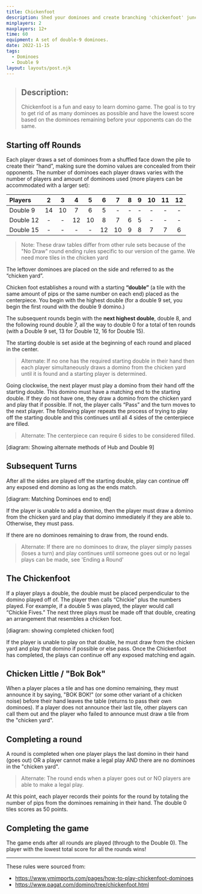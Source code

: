 ```yaml
---
title: Chickenfoot
description: Shed your dominoes and create branching 'chickenfoot' junctions.
minplayers: 2
maxplayers: 12+
time: 60
equipment: A set of double-9 dominoes.
date: 2022-11-15
tags:
  - Dominoes
  - Double 9
layout: layouts/post.njk
---
```


> ## Description:
>
> Chickenfoot is a fun and easy to learn domino game. The goal is to try to get rid of as many dominoes as possible and have the lowest score based on the dominoes remaining before your opponents can do the same.

## Starting off Rounds

Each player draws a set of dominoes from a shuffled face down the pile to create their “hand”, making sure the domino values are concealed from their opponents. The number of dominoes each player draws varies with the number of players and amount of dominoes used (more players can be accommodated with a larger set):

<div class="table-full">

|Players  |2    |3    |4    |5    |6    |7    |8    |9    |10   |11   |12   |
|:---     |:---:|:---:|:---:|:---:|:---:|:---:|:---:|:---:|:---:|:---:|:---:|
|Double 9 |14   |10   |7    |6    |5    |-    |-    |-    |-    |-    |-    |
|Double 12|-    |-    |12   |10   |8    |7    |6    |5    |-    |-    |-    |
|Double 15|-    |-    |-    |-    |12   |10   |9    |8    |7    |7    |6    |

</div>

> Note: These draw tables differ from other rule sets because of the "No Draw" round ending rules specific to our version of the game. We need more tiles in the chicken yard

The leftover dominoes are placed on the side and referred to as the “chicken yard”.

Chicken foot establishes a round with a starting **“double”** (a tile with the same amount of pips or the same number on each end) placed as the centerpiece. You begin with the highest double (for a double 9 set, you begin the first round with the double 9 domino.)

The subsequent rounds begin with the **next highest double**, double 8, and the following round double 7, all the way to double 0 for a total of ten rounds (with a Double 9 set, 13 for Double 12, 16 for Double 15).

The starting double is set aside at the beginning of each round and placed in the center.

> Alternate: If no one has the required starting double in their hand then each player simultaneously draws a domino from the chicken yard until it is found and a starting player is determined.

Going clockwise, the next player must play a domino from their hand off the starting double. This domino must have a matching end to the starting double. If they do not have one, they draw a domino from the chicken yard and play that if possible. If not, the player calls “Pass” and the turn moves to the next player. The following player repeats the process of trying to play off the starting double and this continues until all 4 sides of the centerpiece are filled.

> Alternate: The centerpiece can require 6 sides to be considered filled.

[diagram: Showing alternate methods of Hub and Double 9]


## Subsequent Turns

After all the sides are played off the starting double, play can continue off any exposed end domino as long as the ends match.

[diagram: Matching Dominoes end to end]

If the player is unable to add a domino, then the player must draw a domino from the chicken yard and play that domino immediately if they are able to. Otherwise, they must pass.

If there are no dominoes remaining to draw from, the round ends.

> Alternate: If there are no dominoes to draw, the player simply passes (loses a turn) and play continues until someone goes out or no legal plays can be made, see 'Ending a Round'

## The Chickenfoot

If a player plays a double, the double must be placed perpendicular to the domino played off of. The player then calls “Chickie” plus the numbers played. For example, if a double 5 was played, the player would call “Chickie Fives.” The next three plays must be made off that double, creating an arrangement that resembles a chicken foot.

[diagram: showing completed chicken foot]

If the player is unable to play on that double, he must draw from the chicken yard and play that domino if possible or else pass. Once the Chickenfoot has completed, the plays can continue off any exposed matching end again.

## Chicken Little / "Bok Bok"

When a player places a tile and has one domino remaining, they must announce it by saying, "BOK BOK!" (or some other variant of a chicken noise) before their hand leaves the table (returns to pass their own dominoes). If a player does not announce their last tile, other players can call them out and the player who failed to announce must draw a tile from the "chicken yard".

## Completing a round

A round is completed when one player plays the last domino in their hand (goes out) OR a player cannot make a legal play AND there are no dominoes in the "chicken yard".

> Alternate: The round ends when a player goes out or NO players are able to make a legal play.

At this point, each player records their points for the round by totaling the number of pips from the dominoes remaining in their hand. The double 0 tiles scores as 50 points.

## Completing the game

The game ends after all rounds are played (through to the Double 0). The player with the lowest total score for all the rounds wins!

---

These rules were sourced from:

* https://www.ymimports.com/pages/how-to-play-chickenfoot-dominoes
* https://www.pagat.com/domino/tree/chickenfoot.html
